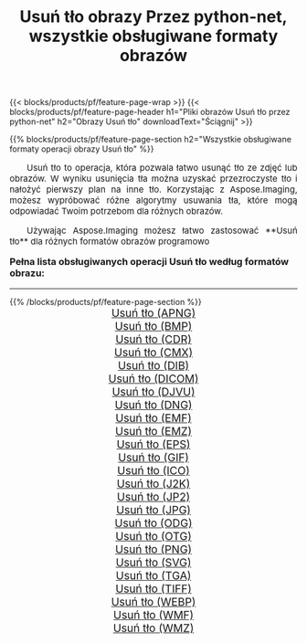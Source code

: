 ﻿---
title: Usuń tło obrazy Przez python-net, wszystkie obsługiwane formaty obrazów 
weight: 3920
url: /pl/python-net/remove-background/ 
lang: pl
langdirlevel: 2
locales: zh-hans,ja,it,ru,de,es,fr,nl,id,lt,pl,pt,vi,tr,ko,zh-hant,ar,hi,th,sv,cs,uk,he
description: Używając Aspose.Imaging możesz łatwo Usuń tło obrazy Via python-net
---

{{< blocks/products/pf/feature-page-wrap >}}
{{< blocks/products/pf/feature-page-header h1="Pliki obrazów Usuń tło przez python-net" h2="Obrazy Usuń tło" downloadText="Ściągnij" >}}


{{% blocks/products/pf/feature-page-section  h2="Wszystkie obsługiwane formaty operacji obrazy Usuń tło" %}}
<p align="justify" style="text-indent:2em;font-size:15px;">
Usuń tło to operacja, która pozwala łatwo usunąć tło ze zdjęć lub obrazów. W wyniku usunięcia tła można uzyskać przezroczyste tło i nałożyć pierwszy plan na inne tło. Korzystając z Aspose.Imaging, możesz wypróbować różne algorytmy usuwania tła, które mogą odpowiadać Twoim potrzebom dla różnych obrazów.
</p>
<p align="justify" style="text-indent:2em;font-size:15px;">
Używając Aspose.Imaging możesz łatwo zastosować **Usuń tło** dla różnych formatów obrazów programowo
</p>
<h3 style="margin-top:16px;">
Pełna lista obsługiwanych operacji Usuń tło według formatów obrazu:
</h3>
<hr/>
{{% /blocks/products/pf/feature-page-section %}}
<div class="container-fluid productfamilypage bg-gray">
    <div class="convertypes bg-gray agp-content section">
        <div class="container">
		<div class="row other-converters" style="gap: 10px;font-size: 19px;text-align:center;">
		    <div class='col-md-3 other-converter remove-lp remove-rp'><a href="/imaging/pl/python-net/remove-background/apng/" style="padding:15px;">Usuń tło (APNG)</a></div><div class='col-md-3 other-converter remove-lp remove-rp'><a href="/imaging/pl/python-net/remove-background/bmp/" style="padding:15px;">Usuń tło (BMP)</a></div><div class='col-md-3 other-converter remove-lp remove-rp'><a href="/imaging/pl/python-net/remove-background/cdr/" style="padding:15px;">Usuń tło (CDR)</a></div><div class='col-md-3 other-converter remove-lp remove-rp'><a href="/imaging/pl/python-net/remove-background/cmx/" style="padding:15px;">Usuń tło (CMX)</a></div><div class='col-md-3 other-converter remove-lp remove-rp'><a href="/imaging/pl/python-net/remove-background/dib/" style="padding:15px;">Usuń tło (DIB)</a></div><div class='col-md-3 other-converter remove-lp remove-rp'><a href="/imaging/pl/python-net/remove-background/dicom/" style="padding:15px;">Usuń tło (DICOM)</a></div><div class='col-md-3 other-converter remove-lp remove-rp'><a href="/imaging/pl/python-net/remove-background/djvu/" style="padding:15px;">Usuń tło (DJVU)</a></div><div class='col-md-3 other-converter remove-lp remove-rp'><a href="/imaging/pl/python-net/remove-background/dng/" style="padding:15px;">Usuń tło (DNG)</a></div><div class='col-md-3 other-converter remove-lp remove-rp'><a href="/imaging/pl/python-net/remove-background/emf/" style="padding:15px;">Usuń tło (EMF)</a></div><div class='col-md-3 other-converter remove-lp remove-rp'><a href="/imaging/pl/python-net/remove-background/emz/" style="padding:15px;">Usuń tło (EMZ)</a></div><div class='col-md-3 other-converter remove-lp remove-rp'><a href="/imaging/pl/python-net/remove-background/eps/" style="padding:15px;">Usuń tło (EPS)</a></div><div class='col-md-3 other-converter remove-lp remove-rp'><a href="/imaging/pl/python-net/remove-background/gif/" style="padding:15px;">Usuń tło (GIF)</a></div><div class='col-md-3 other-converter remove-lp remove-rp'><a href="/imaging/pl/python-net/remove-background/ico/" style="padding:15px;">Usuń tło (ICO)</a></div><div class='col-md-3 other-converter remove-lp remove-rp'><a href="/imaging/pl/python-net/remove-background/j2k/" style="padding:15px;">Usuń tło (J2K)</a></div><div class='col-md-3 other-converter remove-lp remove-rp'><a href="/imaging/pl/python-net/remove-background/jp2/" style="padding:15px;">Usuń tło (JP2)</a></div><div class='col-md-3 other-converter remove-lp remove-rp'><a href="/imaging/pl/python-net/remove-background/jpg/" style="padding:15px;">Usuń tło (JPG)</a></div><div class='col-md-3 other-converter remove-lp remove-rp'><a href="/imaging/pl/python-net/remove-background/odg/" style="padding:15px;">Usuń tło (ODG)</a></div><div class='col-md-3 other-converter remove-lp remove-rp'><a href="/imaging/pl/python-net/remove-background/otg/" style="padding:15px;">Usuń tło (OTG)</a></div><div class='col-md-3 other-converter remove-lp remove-rp'><a href="/imaging/pl/python-net/remove-background/png/" style="padding:15px;">Usuń tło (PNG)</a></div><div class='col-md-3 other-converter remove-lp remove-rp'><a href="/imaging/pl/python-net/remove-background/svg/" style="padding:15px;">Usuń tło (SVG)</a></div><div class='col-md-3 other-converter remove-lp remove-rp'><a href="/imaging/pl/python-net/remove-background/tga/" style="padding:15px;">Usuń tło (TGA)</a></div><div class='col-md-3 other-converter remove-lp remove-rp'><a href="/imaging/pl/python-net/remove-background/tiff/" style="padding:15px;">Usuń tło (TIFF)</a></div><div class='col-md-3 other-converter remove-lp remove-rp'><a href="/imaging/pl/python-net/remove-background/webp/" style="padding:15px;">Usuń tło (WEBP)</a></div><div class='col-md-3 other-converter remove-lp remove-rp'><a href="/imaging/pl/python-net/remove-background/wmf/" style="padding:15px;">Usuń tło (WMF)</a></div><div class='col-md-3 other-converter remove-lp remove-rp'><a href="/imaging/pl/python-net/remove-background/wmz/" style="padding:15px;">Usuń tło (WMZ)</a></div>
                </div>
        </div>
    </div>
</div>
<br/>
